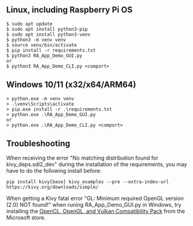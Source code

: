 ## Linux, including Raspberry Pi OS

```
$ sudo apt update
$ sudo apt install python3-pip
$ sudo apt install python3-venv
$ python3 -m venv venv
$ source venv/bin/activate
$ pip install -r requirements.txt
$ python3 RA_App_Demo_GUI.py
or
$ python3 RA_App_Demo_CLI.py <comport>
```

## Windows 10/11 (x32/x64/ARM64)

```
> python.exe -m venv venv
> .\venv\Scripts\activate
> pip.exe install -r .\requirements.txt
> python.exe .\RA_App_Demo_GUI.py
or
> python.exe .\RA_App_Demo_CLI.py <comport>
```

## Troubleshooting

When receiving the error "No matching distribution found for kivy_deps.sdl2_dev" during the installation of the requirements, you may have to do the following install before:

```
pip install kivy[base] kivy_examples --pre --extra-index-url https://kivy.org/downloads/simple/
```

When getting a Kivy fatal error "GL: Minimum required OpenGL version (2.0) NOT found!" when runing RA_App_Demo_GUI.py in Windows, try installing the [OpenCL, OpenGL, and Vulkan Compatibility Pack](https://apps.microsoft.com/detail/9nqpsl29bfff) from the Microsoft store.